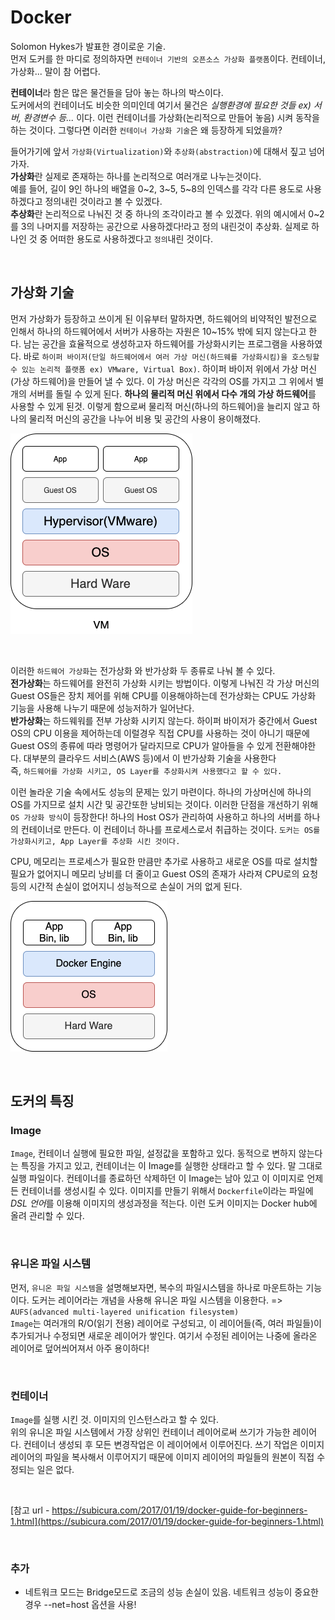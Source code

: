 # Docker

Solomon Hykes가 발표한 경이로운 기술.  
먼저 도커를 한 마디로 정의하자면 `컨테이너 기반의 오픈소스 가상화 플랫폼`이다.
컨테이너, 가상화... 말이 참 어렵다.  

**컨테이너**라 함은 많은 물건들을 담아 놓는 하나의 박스이다.  
도커에서의 컨테이너도 비슷한 의미인데 여기서 물건은 *실행환경에 필요한 것들 ex) 서버, 환경변수 등...* 이다. 이런 컨테이너를 가상화(논리적으로 만들어 놓음) 시켜 동작을 하는 것이다. 그렇다면 이러한 `컨테이너 가상화 기술`은 왜 등장하게 되었을까?  

들어가기에 앞서 `가상화(Virtualization)`와 `추상화(abstraction)`에 대해서 짚고 넘어가자.  
**가상화**란 실제로 존재하는 하나를 논리적으로 여러개로 나누는것이다.  
예를 들어, 길이 9인 하나의 배열을 0~2, 3~5, 5~8의 인덱스를 각각 다른 용도로 사용하겠다고 정의내린 것이라고 볼 수 있겠다.  
**추상화**란 논리적으로 나눠진 것 중 하나의 조각이라고 볼 수 있겠다. 위의 예시에서 0~2를 3의 나머지를 저장하는 공간으로 사용하겠다!라고 정의 내린것이 추상화. 실제로 하나인 것 중 어떠한 용도로 사용하겠다고 `정의`내린 것이다.

<br>

## 가상화 기술
먼저 가상화가 등장하고 쓰이게 된 이유부터 말하자면, 하드웨어의 비약적인 발전으로 인해서 하나의 하드웨어에서 서버가 사용하는 자원은 10~15% 밖에 되지 않는다고 한다. 남는 공간을 효율적으로 생성하고자 하드웨어를 가상화시키는 프로그램을 사용하였다. 바로 `하이퍼 바이저(단일 하드웨어에서 여러 가상 머신(하드웨를 가상화시킴)을 호스팅할 수 있는 논리적 플랫폼 ex) VMware, Virtual Box)`. 하이퍼 바이저 위에서 가상 머신(가상 하드웨어)을 만들어 낼 수 있다. 이 가상 머신은 각각의 OS를 가지고 그 위에서 별개의 서버를 돌릴 수 있게 된다. **하나의 물리적 머신 위에서 다수 개의 가상 하드웨어**를 사용할 수 있게 된것. 이렇게 함으로써 물리적 머신(하나의 하드웨어)을 늘리지 않고 하나의 물리적 머신의 공간을 나누어 비용 및 공간의 사용이 용이해졌다.  

![](./../Image/VM_machine.png)

<br>

이러한 `하드웨어 가상화`는 전가상화 와 반가상화 두 종류로 나눠 볼 수 있다.  
**전가상화**는 하드웨어를 완전히 가상화 시키는 방법이다. 이렇게 나눠진 각 가상 머신의 Guest OS들은 장치 제어를 위해 CPU를 이용해야하는데 전가상화는 CPU도 가상화 기능을 사용해 나누기 때문에 성능저하가 일어난다.  
**반가상화**는 하드웨워를 전부 가상화 시키지 않는다. 하이퍼 바이저가 중간에서 Guest OS의 CPU 이용을 제어하는데 이럴경우 직접 CPU를 사용하는 것이 아니기 때문에 Guest OS의 종류에 따라 명령어가 달라지므로 CPU가 알아들을 수 있게 전환해야한다. 대부분의 클라우드 서비스(AWS 등)에서 이 반가상화 기술을 사용한다  
즉, `하드웨어를 가상화 시키고, OS Layer를 추상화시켜 사용했다고 할 수 있다.`

이런 놀라운 기술 속에서도 성능의 문제는 있기 마련이다. 하나의 가상머신에 하나의 OS를 가지므로 설치 시간 및 공간또한 낭비되는 것이다. 이러한 단점을 개선하기 위해 `OS 가상화 방식`이 등장한다! 하나의 Host OS가 관리하여 사용하고 하나의  서버를 하나의 컨테이너로 만든다. 이 컨테이너 하나를 프로세스로서 취급하는 것이다. `도커는 OS를 가상화시키고, App Layer를 추상화 시킨 것이다.`  

CPU, 메모리는 프로세스가 필요한 만큼만 추가로 사용하고 새로운 OS를 따로 설치할 필요가 없어지니 메모리 낭비를 더 줄이고 Guest OS의 존재가 사라져 CPU로의 요청 등의 시간적 손실이 없어지니 성능적으로 손실이 거의 없게 된다.


![](./../Image/docker.png)

<br>

## 도커의 특징
### Image
`Image`, 컨테이너 실행에 필요한 파일, 설정값을 포함하고 있다. 동적으로 변하지 않는다는 특징을 가지고 있고, 컨테이너는 이 Image를 실행한 상태라고 할 수 있다. 말 그대로 실행 파일이다. 컨테이너를 종료하던 삭제하던 이 Image는 남아 있고 이 이미지로 언제든 컨테이너를 생성시킬 수 있다. 이미지를 만들기 위해서 `Dockerfile`이라는 파일에 *DSL 언어*를 이용해 이미지의 생성과정을 적는다. 이런 도커 이미지는 Docker hub에 올려 관리할 수 있다. 

<br>

### 유니온 파일 시스템
먼저, `유니온 파일 시스템`을 설명해보자면, 복수의 파일시스템을 하나로 마운트하는 기능이다. 도커는 레이어라는 개념을 사용해 유니온 파일 시스템을 이용한다. => `AUFS(advanced multi-layered unification filesystem)`  
`Image`는 여러개의 R/O(읽기 전용) 레이어로 구성되고, 이 레이어들(즉, 여러 파일들)이 추가되거나 수정되면 새로운 레이어가 쌓인다. 여기서 수정된 레이어는 나중에 올라온 레이어로 덮어씌어져서 아주 용이하다!

<br>

### 컨테이너
`Image`를 실행 시킨 것. 이미지의 인스턴스라고 할 수 있다.  
위의 유니온 파일 시스템에서 가장 상위인 컨테이너 레이어로써 쓰기가 가능한 레이어다.
컨테이너 생성되 후 모든 변경작업은 이 레이어에서 이루어진다. 쓰기 작업은 이미지 레이어의 파일을 복사해서 이루어지기 때문에 이미지 레이어의 파일들의 원본이 직접 수정되는 일은 없다.

<br>

[참고 url - https://subicura.com/2017/01/19/docker-guide-for-beginners-1.html](https://subicura.com/2017/01/19/docker-guide-for-beginners-1.html)

<br>

### 추가
- 네트워크 모드는 Bridge모드로 조금의 성능 손실이 있음.
네트워크 성능이 중요한 경우 --net=host 옵션을 사용!
